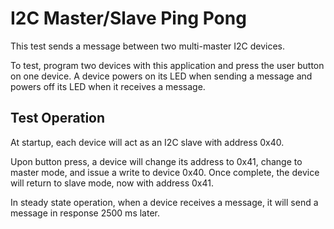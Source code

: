 I2C Master/Slave Ping Pong
==========================

This test sends a message between two multi-master I2C devices.

To test, program two devices with this application and press the user
button on one device. A device powers on its LED when sending a message
and powers off its LED when it receives a message.


Test Operation
--------------

At startup, each device will act as an I2C slave with address 0x40.

Upon button press, a device will change its address to 0x41, change to
master mode, and issue a write to device 0x40. Once complete, the device
will return to slave mode, now with address 0x41.

In steady state operation, when a device receives a message, it will
send a message in response 2500 ms later.
